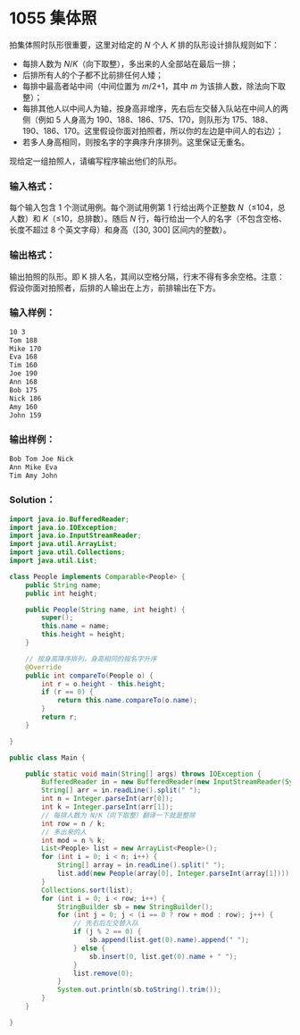# 1055 集体照

拍集体照时队形很重要，这里对给定的 _N_ 个人 _K_ 排的队形设计排队规则如下：

- 每排人数为 _N_/_K_（向下取整），多出来的人全部站在最后一排；
- 后排所有人的个子都不比前排任何人矮；
- 每排中最高者站中间（中间位置为 _m_/2+1，其中 _m_ 为该排人数，除法向下取整）；
- 每排其他人以中间人为轴，按身高非增序，先右后左交替入队站在中间人的两侧（例如 5 人身高为 190、188、186、175、170，则队形为 175、188、190、186、170。这里假设你面对拍照者，所以你的左边是中间人的右边）；
- 若多人身高相同，则按名字的字典序升序排列。这里保证无重名。

现给定一组拍照人，请编写程序输出他们的队形。

### 输入格式：

每个输入包含 1 个测试用例。每个测试用例第 1 行给出两个正整数 _N_（≤104，总人数）和 _K_（≤10，总排数）。随后 _N_ 行，每行给出一个人的名字（不包含空格、长度不超过 8 个英文字母）和身高（[30, 300] 区间内的整数）。

### 输出格式：

输出拍照的队形。即 K 排人名，其间以空格分隔，行末不得有多余空格。注意：假设你面对拍照者，后排的人输出在上方，前排输出在下方。

### 输入样例：

```tex
10 3
Tom 188
Mike 170
Eva 168
Tim 160
Joe 190
Ann 168
Bob 175
Nick 186
Amy 160
John 159
```

### 输出样例：

```tex
Bob Tom Joe Nick
Ann Mike Eva
Tim Amy John
```

### Solution：

```java
import java.io.BufferedReader;
import java.io.IOException;
import java.io.InputStreamReader;
import java.util.ArrayList;
import java.util.Collections;
import java.util.List;

class People implements Comparable<People> {
	public String name;
	public int height;

	public People(String name, int height) {
		super();
		this.name = name;
		this.height = height;
	}

	// 按身高降序排列，身高相同的按名字升序
	@Override
	public int compareTo(People o) {
		int r = o.height - this.height;
		if (r == 0) {
			return this.name.compareTo(o.name);
		}
		return r;
	}

}

public class Main {

	public static void main(String[] args) throws IOException {
		BufferedReader in = new BufferedReader(new InputStreamReader(System.in));
		String[] arr = in.readLine().split(" ");
		int n = Integer.parseInt(arr[0]);
		int k = Integer.parseInt(arr[1]);
		// 每排人数为 N/K（向下取整）翻译一下就是整除
		int row = n / k;
		// 多出来的人
		int mod = n % k;
		List<People> list = new ArrayList<People>();
		for (int i = 0; i < n; i++) {
			String[] array = in.readLine().split(" ");
			list.add(new People(array[0], Integer.parseInt(array[1])));
		}
		Collections.sort(list);
		for (int i = 0; i < row; i++) {
			StringBuilder sb = new StringBuilder();
			for (int j = 0; j < (i == 0 ? row + mod : row); j++) {
				// 先右后左交替入队
				if (j % 2 == 0) {
					sb.append(list.get(0).name).append(" ");
				} else {
					sb.insert(0, list.get(0).name + " ");
				}
				list.remove(0);
			}
			System.out.println(sb.toString().trim());
		}
	}

}
```
